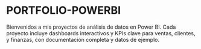 # PORTFOLIO-POWERBI
Bienvenidos a mis  proyectos de análisis de datos en Power BI. Cada proyecto incluye dashboards interactivos y KPIs clave para ventas, clientes, y finanzas, con documentación completa y datos de ejemplo.

